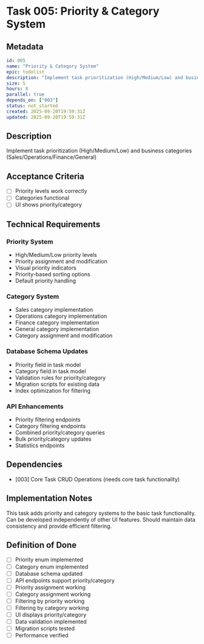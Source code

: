 # Task 005: Priority & Category System

## Metadata
```yaml
id: 005
name: "Priority & Category System"
epic: todolist
description: "Implement task prioritization (High/Medium/Low) and business categories (Sales/Operations/Finance/General)"
size: S
hours: 8
parallel: true
depends_on: ["003"]
status: not_started
created: 2025-09-20T19:59:31Z
updated: 2025-09-20T19:59:31Z
```

## Description
Implement task prioritization (High/Medium/Low) and business categories (Sales/Operations/Finance/General)

## Acceptance Criteria
- [ ] Priority levels work correctly
- [ ] Categories functional
- [ ] UI shows priority/category

## Technical Requirements

### Priority System
- High/Medium/Low priority levels
- Priority assignment and modification
- Visual priority indicators
- Priority-based sorting options
- Default priority handling

### Category System
- Sales category implementation
- Operations category implementation
- Finance category implementation
- General category implementation
- Category assignment and modification

### Database Schema Updates
- Priority field in task model
- Category field in task model
- Validation rules for priority/category
- Migration scripts for existing data
- Index optimization for filtering

### API Enhancements
- Priority filtering endpoints
- Category filtering endpoints
- Combined priority/category queries
- Bulk priority/category updates
- Statistics endpoints

## Dependencies
- [003] Core Task CRUD Operations (needs core task functionality)

## Implementation Notes
This task adds priority and category systems to the basic task functionality. Can be developed independently of other UI features. Should maintain data consistency and provide efficient filtering.

## Definition of Done
- [ ] Priority enum implemented
- [ ] Category enum implemented
- [ ] Database schema updated
- [ ] API endpoints support priority/category
- [ ] Priority assignment working
- [ ] Category assignment working
- [ ] Filtering by priority working
- [ ] Filtering by category working
- [ ] UI displays priority/category
- [ ] Data validation implemented
- [ ] Migration scripts tested
- [ ] Performance verified